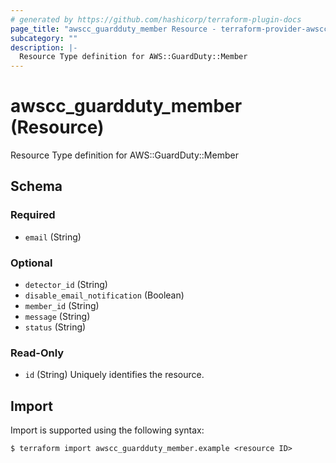 ```yaml
---
# generated by https://github.com/hashicorp/terraform-plugin-docs
page_title: "awscc_guardduty_member Resource - terraform-provider-awscc"
subcategory: ""
description: |-
  Resource Type definition for AWS::GuardDuty::Member
---
```


# awscc_guardduty_member (Resource)

Resource Type definition for AWS::GuardDuty::Member



<!-- schema generated by tfplugindocs -->
## Schema

### Required

- `email` (String)

### Optional

- `detector_id` (String)
- `disable_email_notification` (Boolean)
- `member_id` (String)
- `message` (String)
- `status` (String)

### Read-Only

- `id` (String) Uniquely identifies the resource.

## Import

Import is supported using the following syntax:

```shell
$ terraform import awscc_guardduty_member.example <resource ID>
```
